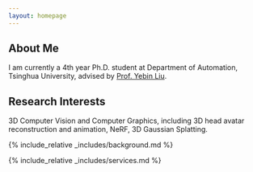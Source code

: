 ```yaml
---
layout: homepage
---
```


## About Me

I am currently a 4th year Ph.D. student at Department of Automation, Tsinghua University, advised by <a href="https://www.liuyebin.com/">Prof. Yebin Liu</a>. 


## Research Interests

3D Computer Vision and Computer Graphics, including 3D head avatar reconstruction and animation, NeRF, 3D Gaussian Splatting.


{% include_relative _includes/background.md %}



{% include_relative _includes/services.md %}
